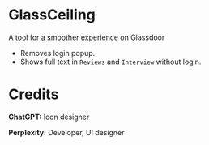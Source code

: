 # GlassCeiling
A tool for a smoother experience on Glassdoor

- Removes login popup.
- Shows full text in `Reviews` and `Interview` without login.

# Credits
**ChatGPT:** Icon designer

**Perplexity:** Developer, UI designer

